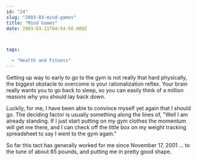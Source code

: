 ```yaml
---
id: "24"
slug: "2003-03-mind-games"
title: "Mind Games"
date: 2003-03-11T04:54:50.000Z



tags:

  - "Health and Fitness"
---
```

<div class="sqs-html-content">
  <p>Getting up way to early to go to the gym is not really that hard physically, the biggest obstacle to overcome is your rationalization reflex.  Your brain really wants you to go back to sleep, so you can easily think of a million reasons why you should lay back down.</p>
<p>Luckily, for me, I have been able to convince myself yet again that I should go.  The deciding factor is usually something along the lines of, "Well I am already standing.  If I just start putting on my gym clothes the momentum will get me there, and I can check off the little box on my weight tracking spreadsheet to say I went to the gym again."</p>
<p>So far this tact has generally worked for me since November 17, 2001 ... to the tune of about 85 pounds, and putting me in pretty good shape.</p>
</div>
